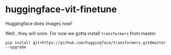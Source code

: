# huggingface-vit-finetune

Huggingface does images now!

Well...they will soon. For now we gotta install `transformers` from master. 

```
pip install git+https://github.com/huggingface/transformers.git@master --upgrade
```
